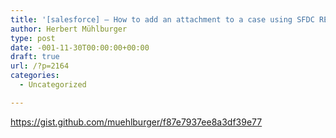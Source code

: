 ```yaml
---
title: '[salesforce] – How to add an attachment to a case using SFDC REST API'
author: Herbert Mühlburger
type: post
date: -001-11-30T00:00:00+00:00
draft: true
url: /?p=2164
categories:
  - Uncategorized

---
```

https://gist.github.com/muehlburger/f87e7937ee8a3df39e77